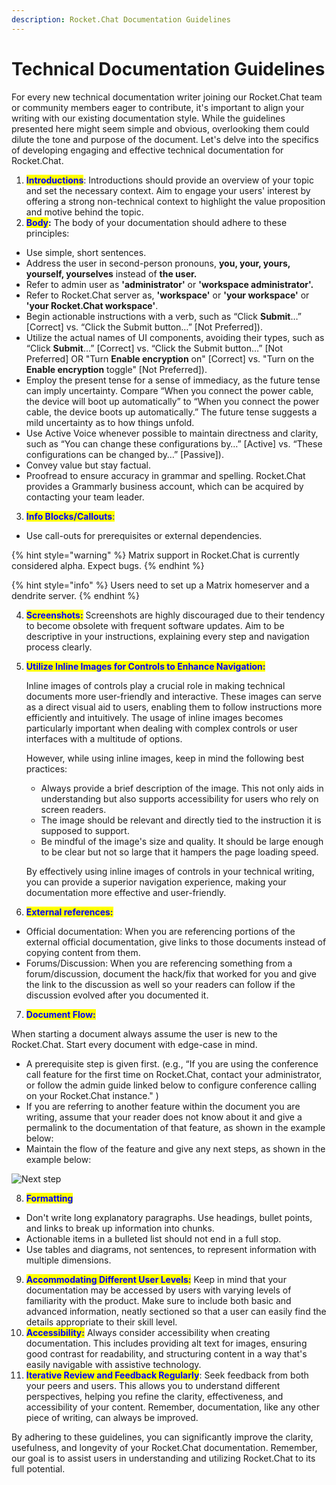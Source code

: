 ```yaml
---
description: Rocket.Chat Documentation Guidelines
---
```


# Technical Documentation Guidelines

For every new technical documentation writer joining our Rocket.Chat team or community members eager to contribute, it's important to align your writing with our existing documentation style. While the guidelines presented here might seem simple and obvious, overlooking them could dilute the tone and purpose of the document. Let's delve into the specifics of developing engaging and effective technical documentation for Rocket.Chat.

1. <mark style="color:blue;">**Introductions**</mark>: Introductions should provide an overview of your topic and set the necessary context. Aim to engage your users' interest by offering a strong non-technical context to highlight the value proposition and motive behind the topic.
2. <mark style="color:blue;">**Body**</mark>**:** The body of your documentation should adhere to these principles:

* Use simple, short sentences.
* Address the user in second-person pronouns, **you, your, yours, yourself, yourselves** instead of **the user.**
* Refer to admin user as **'administrator'** or **'workspace administrator'.**&#x20;
* Refer to Rocket.Chat server as, **'workspace'** or **'your workspace'** or **'your Rocket.Chat workspace'**.&#x20;
* Begin actionable instructions with a verb, such as “Click **Submit**…” \[Correct] vs. “Click the Submit button…” \[Not Preferred]).
* Utilize the actual names of UI components, avoiding their types, such as “Click **Submit**…” \[Correct] vs. “Click the Submit button…” \[Not Preferred] OR "Turn **Enable encryption** on" \[Correct] vs. "Turn on the **Enable encryption** toggle" \[Not Preferred]).
* Employ the present tense for a sense of immediacy, as the future tense can imply uncertainty. Compare “When you connect the power cable, the device will boot up automatically” to “When you connect the power cable, the device boots up automatically.” The future tense suggests a mild uncertainty as to how things unfold.
* Use Active Voice whenever possible to maintain directness and clarity, such as “You can change these configurations by…” \[Active] vs. “These configurations can be changed by…” \[Passive]).
* Convey value but stay factual.
* Proofread to ensure accuracy in grammar and spelling. Rocket.Chat provides a Grammarly business account, which can be acquired by contacting your team leader.

3. <mark style="color:blue;">**Info Blocks/Callouts**</mark><mark style="color:blue;">:</mark>

* Use call-outs for prerequisites or external dependencies.

{% hint style="warning" %}
Matrix support in Rocket.Chat is currently considered alpha. Expect bugs.
{% endhint %}

{% hint style="info" %}
Users need to set up a Matrix homeserver and a dendrite server.
{% endhint %}

4. &#x20;<mark style="color:blue;">**Screenshots:**</mark> Screenshots are highly discouraged due to their tendency to become obsolete with frequent software updates. Aim to be descriptive in your instructions, explaining every step and navigation process clearly.&#x20;
5.  <mark style="color:blue;">**Utilize Inline Images for Controls to Enhance Navigation:**</mark>&#x20;

    Inline images of controls play a crucial role in making technical documents more user-friendly and interactive. These images can serve as a direct visual aid to users, enabling them to follow instructions more efficiently and intuitively. The usage of inline images becomes particularly important when dealing with complex controls or user interfaces with a multitude of options.

    However, while using inline images, keep in mind the following best practices:

    * Always provide a brief description of the image. This not only aids in understanding but also supports accessibility for users who rely on screen readers.
    * The image should be relevant and directly tied to the instruction it is supposed to support.
    * Be mindful of the image's size and quality. It should be large enough to be clear but not so large that it hampers the page loading speed.

    By effectively using inline images of controls in your technical writing, you can provide a superior navigation experience, making your documentation more effective and user-friendly.
6. <mark style="color:blue;">**External references:**</mark>&#x20;

* Official documentation: When you are referencing portions of the external official documentation, give links to those documents instead of copying content from them.&#x20;
* Forums/Discussion: When you are referencing something from a forum/discussion, document the hack/fix that worked for you and give the link to the discussion as well so your readers can follow if the discussion evolved after you documented it.&#x20;

7. <mark style="color:blue;">**Document Flow:**</mark>

When starting a document always assume the user is new to the Rocket.Chat. Start every document with edge-case in mind.

* A prerequisite step is given first. (e.g., “If you are using the conference call feature for the first time on Rocket.Chat, contact your administrator, or follow the admin guide linked below to configure conference calling on your Rocket.Chat instance." )
* If you are referring to another feature within the document you are writing, assume that your reader does not know about it and give a permalink to the documentation of that feature, as shown in the example below:
* Maintain the flow of the feature and give any next steps, as shown in the example below:

![Next step](<../../../.gitbook/assets/image (29).png>)

8. <mark style="color:blue;">**Formatting**</mark>

* Don't write long explanatory paragraphs. Use headings, bullet points, and links to break up information into chunks.
* Actionable items in a bulleted list should not end in a full stop.
* Use tables and diagrams, not sentences, to represent information with multiple dimensions.

9. <mark style="color:blue;">**Accommodating Different User Levels:**</mark> Keep in mind that your documentation may be accessed by users with varying levels of familiarity with the product. Make sure to include both basic and advanced information, neatly sectioned so that a user can easily find the details appropriate to their skill level.
10. <mark style="color:blue;">**Accessibility:**</mark> Always consider accessibility when creating documentation. This includes providing alt text for images, ensuring good contrast for readability, and structuring content in a way that's easily navigable with assistive technology.
11. <mark style="color:blue;">**Iterative Review and Feedback Regularly**</mark>: Seek feedback from both your peers and users. This allows you to understand different perspectives, helping you refine the clarity, effectiveness, and accessibility of your content. Remember, documentation, like any other piece of writing, can always be improved.

By adhering to these guidelines, you can significantly improve the clarity, usefulness, and longevity of your Rocket.Chat documentation. Remember, our goal is to assist users in understanding and utilizing Rocket.Chat to its full potential.
